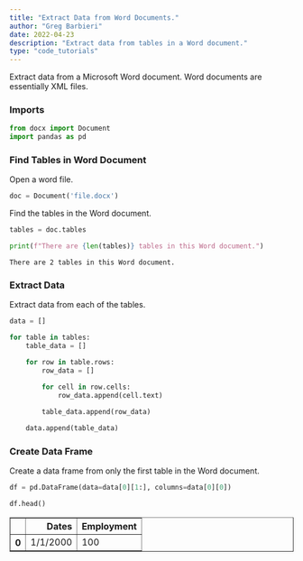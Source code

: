 ```yaml
---
title: "Extract Data from Word Documents."
author: "Greg Barbieri"
date: 2022-04-23
description: "Extract data from tables in a Word document."
type: "code_tutorials"
--- 
```


Extract data from a Microsoft Word document. Word documents are essentially XML files.

### Imports


```python
from docx import Document
import pandas as pd
```

### Find Tables in Word Document

Open a word file.


```python
doc = Document('file.docx')
```

Find the tables in the Word document.


```python
tables = doc.tables

print(f"There are {len(tables)} tables in this Word document.")
```

    There are 2 tables in this Word document.


### Extract Data

Extract data from each of the tables.


```python
data = []

for table in tables:
    table_data = []

    for row in table.rows:
        row_data = []

        for cell in row.cells:
            row_data.append(cell.text)

        table_data.append(row_data)
    
    data.append(table_data)
```

### Create Data Frame

Create a data frame from only the first table in the Word document.


```python
df = pd.DataFrame(data=data[0][1:], columns=data[0][0])
```


```python
df.head()
```




<div>
<style scoped>
    .dataframe tbody tr th:only-of-type {
        vertical-align: middle;
    }

    .dataframe tbody tr th {
        vertical-align: top;
    }

    .dataframe thead th {
        text-align: right;
    }
</style>
<table border="1" class="dataframe">
  <thead>
    <tr style="text-align: right;">
      <th></th>
      <th>Dates</th>
      <th>Employment</th>
    </tr>
  </thead>
  <tbody>
    <tr>
      <th>0</th>
      <td>1/1/2000</td>
      <td>100</td>
    </tr>
  </tbody>
</table>
</div>


